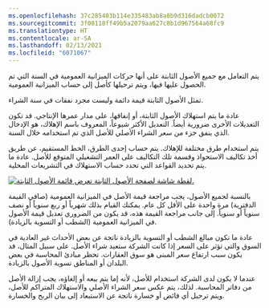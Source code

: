 ```yaml
---
ms.openlocfilehash: 37c285403b114e335483ab8a8b9d316dadcb0072
ms.sourcegitcommit: 3f08118ff49b5a2079aa627c8b1d967564a68fc9
ms.translationtype: HT
ms.contentlocale: ar-SA
ms.lasthandoff: 02/13/2021
ms.locfileid: "6071067"
---
```

يتم التعامل مع جميع الأصول الثابتة على أنها حركات الميزانية العمومية في السنة التي تم الحصول عليها فيها، ويتم ترحيلها كأصل إلى حساب الميزانية العمومية.

تمثل الأصول الثابتة قيمة دائمة وليست مجرد نفقات في سنة الشراء.

عادة ما يتم استهلاك الأصول الثابتة، أو إنفاقها، على مدار عمرها الإنتاجي. قد تكون التعديلات الأخرى ضرورية أيضاً. التعديل الأكثر شيوعاً، المعروف باسم الإهلاك، هو الإدخال الذي ينفق جزء من سعر الشراء الأصلي للأصل الذي تم استخدامه خلال السنة.

يتم استخدام طرق مختلفة للإهلاك. يتم حساب إحدى الطرق، الخط المستقيم، عن طريق أخذ تكاليف الاستحواذ وقسمة تلك التكاليف على العمر التشغيلي المتوقع للأصل. عادة ما يتم تحديد القواعد التي تحدد حساب الاستهلاك في التشريعات المحلية.

[![لقطة شاشة لصفحة الأصول الثابتة تعرض قائمة الأصول الثابتة.](../media/fixed-asset.png)](../media/fixed-asset.png#lightbox)

بالنسبة لجميع الأصول، يجب مراجعة قيمة الأصل في الميزانية العمومية (صافي القيمة الدفترية) مرة واحدة على الأقل كل عام. يمكنك القيام بذلك شهرياً أو ربع سنوياً أو نصف سنوياً أو سنوياً. إلى جانب مراجعة القيمة هذه، قد يكون من الضروري تعديل قيمة الأصول في الميزانية العمومية (الشطب أو التسوية بالزيادة).

عادة ما تكون مبالغ الشطب أو التسوية بالزيادة ناتجة عن بعض الأحداث غير العادية في السوق والتي تؤثر على السعر إذا كانت الشركة ستعيد شراء الأصل. على سبيل المثال، قد يكون سبب ارتفاع سعر المبنى هو سوق العقارات. تحظر مبادئ المحاسبة في بعض البلدان أو المناطق تسوية الأصول بالزيادة.

عندما لا يكون لدى الشركة استخدام للأصل، لأنه إما يتم بيعه أو إلغاؤه، يجب إزالة الأصل من دفاتر المحاسبة. لذلك، يتم عكس سعر الشراء الأصلي والاستهلاك المتراكم للأصل، ويتم ترحيل أي فائض أو خسارة ناتجة عن الاستبعاد إلى بيان الربح والخسارة.
